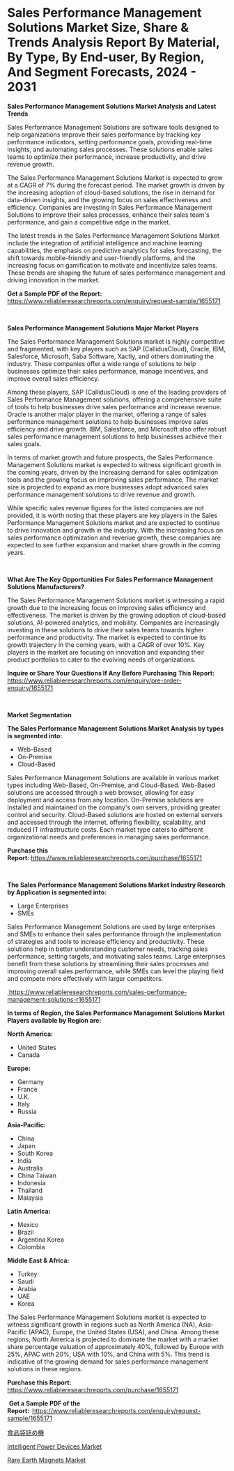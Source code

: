 <p><h1>Sales Performance Management Solutions Market Size, Share & Trends Analysis Report By Material, By Type, By End-user, By Region, And Segment Forecasts, 2024 - 2031</h1></p><p><strong>Sales Performance Management Solutions Market Analysis and Latest Trends</strong></p>
<p><p>Sales Performance Management Solutions are software tools designed to help organizations improve their sales performance by tracking key performance indicators, setting performance goals, providing real-time insights, and automating sales processes. These solutions enable sales teams to optimize their performance, increase productivity, and drive revenue growth.</p><p>The Sales Performance Management Solutions Market is expected to grow at a CAGR of 7% during the forecast period. The market growth is driven by the increasing adoption of cloud-based solutions, the rise in demand for data-driven insights, and the growing focus on sales effectiveness and efficiency. Companies are investing in Sales Performance Management Solutions to improve their sales processes, enhance their sales team's performance, and gain a competitive edge in the market.</p><p>The latest trends in the Sales Performance Management Solutions Market include the integration of artificial intelligence and machine learning capabilities, the emphasis on predictive analytics for sales forecasting, the shift towards mobile-friendly and user-friendly platforms, and the increasing focus on gamification to motivate and incentivize sales teams. These trends are shaping the future of sales performance management and driving innovation in the market.</p></p>
<p><strong>Get a Sample PDF of the Report:&nbsp;</strong> <a href="https://www.reliableresearchreports.com/enquiry/request-sample/1655171">https://www.reliableresearchreports.com/enquiry/request-sample/1655171</a></p>
<p>&nbsp;</p>
<p><strong>Sales Performance Management Solutions Major Market Players</strong></p>
<p><p>The Sales Performance Management Solutions market is highly competitive and fragmented, with key players such as SAP (CallidusCloud), Oracle, IBM, Salesforce, Microsoft, Saba Software, Xactly, and others dominating the industry. These companies offer a wide range of solutions to help businesses optimize their sales performance, manage incentives, and improve overall sales efficiency.</p><p>Among these players, SAP (CallidusCloud) is one of the leading providers of Sales Performance Management solutions, offering a comprehensive suite of tools to help businesses drive sales performance and increase revenue. Oracle is another major player in the market, offering a range of sales performance management solutions to help businesses improve sales efficiency and drive growth. IBM, Salesforce, and Microsoft also offer robust sales performance management solutions to help businesses achieve their sales goals.</p><p>In terms of market growth and future prospects, the Sales Performance Management Solutions market is expected to witness significant growth in the coming years, driven by the increasing demand for sales optimization tools and the growing focus on improving sales performance. The market size is projected to expand as more businesses adopt advanced sales performance management solutions to drive revenue and growth.</p><p>While specific sales revenue figures for the listed companies are not provided, it is worth noting that these players are key players in the Sales Performance Management Solutions market and are expected to continue to drive innovation and growth in the industry. With the increasing focus on sales performance optimization and revenue growth, these companies are expected to see further expansion and market share growth in the coming years.</p></p>
<p>&nbsp;</p>
<p><strong>What Are The Key Opportunities For Sales Performance Management Solutions Manufacturers?</strong></p>
<p><p>The Sales Performance Management Solutions market is witnessing a rapid growth due to the increasing focus on improving sales efficiency and effectiveness. The market is driven by the growing adoption of cloud-based solutions, AI-powered analytics, and mobility. Companies are increasingly investing in these solutions to drive their sales teams towards higher performance and productivity. The market is expected to continue its growth trajectory in the coming years, with a CAGR of over 10%. Key players in the market are focusing on innovation and expanding their product portfolios to cater to the evolving needs of organizations.</p></p>
<p><strong>Inquire or Share Your Questions If Any Before Purchasing This Report:</strong> <a href="https://www.reliableresearchreports.com/enquiry/pre-order-enquiry/1655171">https://www.reliableresearchreports.com/enquiry/pre-order-enquiry/1655171</a></p>
<p>&nbsp;</p>
<p><strong>Market Segmentation</strong></p>
<p><strong>The Sales Performance Management Solutions Market Analysis by types is segmented into:</strong></p>
<p><ul><li>Web-Based</li><li>On-Premise</li><li>Cloud-Based</li></ul></p>
<p><p>Sales Performance Management Solutions are available in various market types including Web-Based, On-Premise, and Cloud-Based. Web-Based solutions are accessed through a web browser, allowing for easy deployment and access from any location. On-Premise solutions are installed and maintained on the company's own servers, providing greater control and security. Cloud-Based solutions are hosted on external servers and accessed through the internet, offering flexibility, scalability, and reduced IT infrastructure costs. Each market type caters to different organizational needs and preferences in managing sales performance.</p></p>
<p><strong>Purchase this Report:&nbsp;</strong><a href="https://www.reliableresearchreports.com/purchase/1655171">https://www.reliableresearchreports.com/purchase/1655171</a></p>
<p>&nbsp;</p>
<p><strong>The Sales Performance Management Solutions Market Industry Research by Application is segmented into:</strong></p>
<p><ul><li>Large Enterprises</li><li>SMEs</li></ul></p>
<p><p>Sales Performance Management Solutions are used by large enterprises and SMEs to enhance their sales performance through the implementation of strategies and tools to increase efficiency and productivity. These solutions help in better understanding customer needs, tracking sales performance, setting targets, and motivating sales teams. Large enterprises benefit from these solutions by streamlining their sales processes and improving overall sales performance, while SMEs can level the playing field and compete more effectively with larger competitors.</p></p>
<p><a href="https://www.reliableresearchreports.com/sales-performance-management-solutions-r1655171">&nbsp;https://www.reliableresearchreports.com/sales-performance-management-solutions-r1655171</a></p>
<p><strong>In terms of Region, the Sales Performance Management Solutions Market Players available by Region are:</strong></p>
<p>
    <p> <strong> North America: </strong>
        <ul>
            <li>United States</li>
            <li>Canada</li>
        </ul>
        </p> 
    <p> <strong> Europe: </strong>
        <ul>
            <li>Germany</li>
            <li>France</li>
            <li>U.K.</li>
            <li>Italy</li>
            <li>Russia</li>
        </ul>
        </p> 
    <p> <strong> Asia-Pacific: </strong>
        <ul>
            <li>China</li>
            <li>Japan</li>
            <li>South Korea</li>
            <li>India</li>
            <li>Australia</li>
            <li>China Taiwan</li>
            <li>Indonesia</li>
            <li>Thailand</li>
            <li>Malaysia</li>
        </ul>
        </p> 
    <p> <strong> Latin America: </strong>
        <ul>
            <li>Mexico</li>
            <li>Brazil</li>
            <li>Argentina Korea</li>
            <li>Colombia</li>
        </ul>
        </p> 
    <p> <strong> Middle East & Africa: </strong>
        <ul>
            <li>Turkey</li>
            <li>Saudi</li>
            <li>Arabia</li>
            <li>UAE</li>
            <li>Korea</li>
        </ul>
    </p>
    </p>
<p><p>The Sales Performance Management Solutions market is expected to witness significant growth in regions such as North America (NA), Asia-Pacific (APAC), Europe, the United States (USA), and China. Among these regions, North America is projected to dominate the market with a market share percentage valuation of approximately 40%, followed by Europe with 25%, APAC with 20%, USA with 10%, and China with 5%. This trend is indicative of the growing demand for sales performance management solutions in these regions.</p></p>
<p><strong>Purchase this Report: </strong><a href="https://www.reliableresearchreports.com/purchase/1655171">https://www.reliableresearchreports.com/purchase/1655171</a></p>
<p>&nbsp;<strong>Get a Sample PDF of the Report:&nbsp;&nbsp;</strong><a href="https://www.reliableresearchreports.com/enquiry/request-sample/1655171">https://www.reliableresearchreports.com/enquiry/request-sample/1655171</a></p>
<p><strong></strong></p>
<p><p><a href="https://github.com/charm854/Market-Research-Report-List-1/blob/main/626646253254.md">食品袋詰め機</a></p><p><a href="https://www.linkedin.com/pulse/intelligent-power-devices-market-size-cagr-trends-2024-2030-eekle">Intelligent Power Devices Market</a></p><p><a href="https://www.linkedin.com/pulse/analyzing-rare-earth-magnets-market-global-industry-perspective-n13re">Rare Earth Magnets Market</a></p></p>